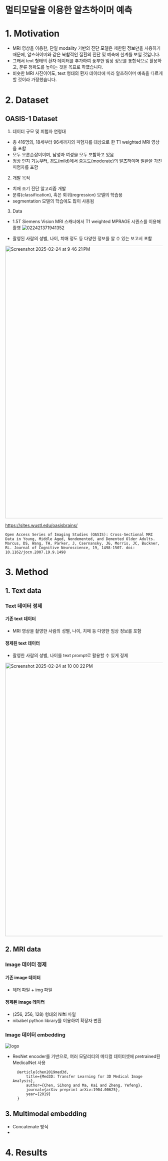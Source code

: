 멀티모달을 이용한 알츠하이머 예측
=========================
# 1. Motivation
* MRI 영상을 이용한, 단일 modality 기반의 진단 모델은 제한된 정보만을 사용하기 때문에, 알츠하이머와 같은 복합적인 질환의 진단 및 예측에 한계를 보일 것입니다.
* 그래서 text 형태의 환자 데이터를 추가하여 풍부한 임상 정보를 통합적으로 활용하고, 분류 정확도를 높이는 것을 목표로 하였습니다.
* 비슷한 MRI 사진이어도, text 형태의 환자 데이터에 따라 알츠하이머 예측을 다르게 할 것이라 가정했습니다.
# 2. Dataset
## OASIS-1 Dataset
1. 데이터 규모 및 피험자 연령대
* 총 416명의, 18세부터 96세까지의 피험자를 대상으로 한 T1 weighted MRI 영상을 포함
* 모두 오른손잡이이며, 남성과 여성을 모두 포함하고 있음
* 정상 인지 기능부터, 경도(mild)에서 중등도(moderate)의 알츠하이머 질환을 가진 피험자를 포함
2. 개발 목적
* 치매 조기 진단 알고리즘 개발
* 분류(classification), 혹은 회귀(regression) 모델의 학습용
* segmentation 모델의 학습에도 많이 사용됨
3. Data
* 1.5T Siemens Vision MRI 스캐너에서 T1 weighted MPRAGE 시퀀스를 이용해 촬영
![022421371941352](https://github.com/user-attachments/assets/2333ca60-cd07-4774-a0f3-420364dc1f7e)

* 촬영된 사람의 성별, 나이, 치매 정도 등 다양한 정보를 알 수 있는 보고서 포함
<img width="868" alt="Screenshot 2025-02-24 at 9 46 21 PM" src="https://github.com/user-attachments/assets/be01087a-16d8-46ed-93db-3391da363109" />

https://sites.wustl.edu/oasisbrains/

    Open Access Series of Imaging Studies (OASIS): Cross-Sectional MRI Data in Young, Middle Aged, Nondemented, and Demented Older Adults. Marcus, DS, Wang, TH, Parker, J, Csernansky, JG, Morris, JC, Buckner, RL. Journal of Cognitive Neuroscience, 19, 1498-1507. doi: 10.1162/jocn.2007.19.9.1498
# 3. Method
## 1. Text data
### Text 데이터 정제
#### 기존 text 데이터
* MRI 영상을 촬영한 사람의 성별, 나이, 치매 등 다양한 임상 정보를 포함
#### 정제된 text 데이터
* 촬영한 사람의 성별, 나이를 text prompt로 활용할 수 있게 정제
<img width="871" alt="Screenshot 2025-02-24 at 10 00 22 PM" src="https://github.com/user-attachments/assets/7f9bb489-e780-407b-9728-800079fe4153" />

## 2. MRI data
### Image 데이터 정제
#### 기존 image 데이터
* 헤더 파일 + img 파일
#### 정제된 image 데이터
* (256, 256, 128) 형태의 Nifti 파일
* nibabel python library를 이용하여 확장자 변환
### Image 데이터 embedding
![logo](https://github.com/user-attachments/assets/f1a1d028-c234-43a2-b49d-629185019134)

* ResNet encoder를 기반으로, 여러 모달리티의 메디컬 데이터셋에 pretrained된 MedicalNet 사용

        @article{chen2019med3d,
            title={Med3D: Transfer Learning for 3D Medical Image Analysis},
            author={Chen, Sihong and Ma, Kai and Zheng, Yefeng},
            journal={arXiv preprint arXiv:1904.00625},
            year={2019}
        }

## 3. Multimodal embedding
* Concatenate 방식
* 

# 4. Results


